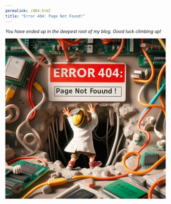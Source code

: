 ```yaml
---
permalink: /404.html
title: "Error 404: Page Not Found!"
---
```


*You have ended up in the deepest root of my blog. Good luck climbing up!*

![E404](/_data/E404.jpeg)

